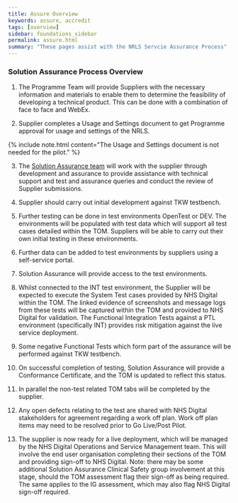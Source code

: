```yaml
---
title: Assure Overview
keywords: assure, accredit
tags: [overview]
sidebar: foundations_sidebar
permalink: assure.html
summary: "These pages assist with the NRLS Servcie Assurance Process"
---
```



<!--{% include custom/under.construction.html content="Please check back later for any updates to this page." %}-->


### Solution Assurance Process Overview ###

1.	The Programme Team will provide Suppliers with the necessary information and materials to enable them to determine the feasibility of developing a technical product. This can be done with a combination of face to face and WebEx.

2.	Supplier completes a Usage and Settings document to get Programme approval for usage and settings of the NRLS. 

 {% include note.html content="The Usage and Settings document is not needed for the pilot." %}

3.	The <a href="mailto:itkconformance@nhs.net">Solution Assurance team</a> will work with the supplier through development and assurance to provide assistance with technical support and test and assurance queries and conduct the review of Supplier submissions.

4.	Supplier should carry out initial development against TKW testbench.

5.	Further testing can be done in test environments OpenTest or DEV. The environments will be populated with test data which will support all test cases detailed within the TOM.  Suppliers will be able to carry out their own initial testing in these environments.

6.	Further data can be added to test environments by suppliers using a self-service portal.

7.	Solution Assurance will provide access to the test environments.

8.	Whilst connected to the INT test environment, the Supplier will be expected to execute the System Test cases provided by NHS Digital within the TOM. The linked evidence of screenshots and message logs from these tests will be captured within the TOM and provided to NHS Digital for validation. The Functional Integration Tests against a PTL environment (specifically INT) provides risk mitigation against the live service deployment.

9.	Some negative Functional Tests which form part of the assurance will be performed against TKW testbench. 

10.	On successful completion of testing, Solution Assurance will provide a Conformance Certificate, and the TOM is updated to reflect this status.

11.	In parallel the non-test related TOM tabs will be completed by the supplier.

12.	Any open defects relating to the test are shared with NHS Digital stakeholders for 
agreement regarding a work off plan. Work off plan items may need to be resolved prior to Go Live/Post Pilot.

13.	The supplier is now ready for a live deployment, which will be managed by the NHS Digital Operations and Service Management team. This will involve the end user organisation completing their sections of the TOM and providing sign-off to NHS Digital. Note: there may be some additional Solution Assurance Clinical Safety group involvement at this stage, should the TOM assessment flag their sign-off as being required. The same applies to the IG assessment, which may also flag NHS Digital sign-off required.



<!--
The Assure section contains descriptions of approaches and suggestions for building APIs at the Assure stage.

Any API developed must go through an solution assurance process which will assure the API meets the highest level of quality, is clinically safe for use and provides the necessary security features to keep organisations safe. This can be achieved through the test phase of development that may include the use of test services, involving the wider healthcare community and enabling end to end testing through tooling and test environments.

Additional details on how an API can be assured will be provided in due course.
-->


<!--
The Assure section contains descriptions of approaches and suggestions for building APIs at the Assure stage.

| Page              |  Description    |
|+---------------------|+--------------------------------+|
| Access | The access mechanism and of requesting system is influenced by many factors. This section demonstrates the design decisions to consider | 
| Security | The security of the FHIR payload, access and data at rest are all important design decisions while building an API.  | 
| End to end | The end to end assurance necessary to deliver an assured API.  | 

Please support the wider health and care community efforts of providing a completely defined API service.


# Providing an API #

The following diagram explains the elements of APIs allowing the development of APIs:

{% include custom/provide_api.svg %}

NHS Digital is contributing to progressing the profile development (see Overview section). Invitations are open to the health and care community to get involved and progress the wider developer ecosystem as defined above. 


# Contribute #

This site is structured around API users, developers and architects. Please get involved in the journey.

{% include custom/api_overview.svg %}

{% include custom/contribute.html content="If you want to get involved in any part of this then please get in touch with interoperabilityteam@nhs.net "%}
-->